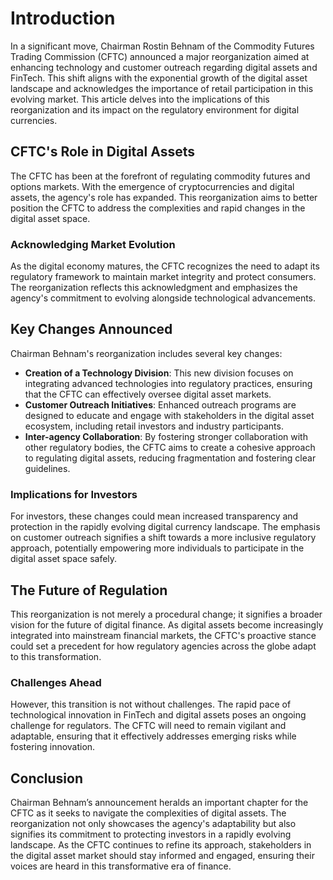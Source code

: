 # Introduction
In a significant move, Chairman Rostin Behnam of the Commodity Futures Trading Commission (CFTC) announced a major reorganization aimed at enhancing technology and customer outreach regarding digital assets and FinTech. This shift aligns with the exponential growth of the digital asset landscape and acknowledges the importance of retail participation in this evolving market. This article delves into the implications of this reorganization and its impact on the regulatory environment for digital currencies.

## CFTC's Role in Digital Assets
The CFTC has been at the forefront of regulating commodity futures and options markets. With the emergence of cryptocurrencies and digital assets, the agency's role has expanded. This reorganization aims to better position the CFTC to address the complexities and rapid changes in the digital asset space.

### Acknowledging Market Evolution
As the digital economy matures, the CFTC recognizes the need to adapt its regulatory framework to maintain market integrity and protect consumers. The reorganization reflects this acknowledgment and emphasizes the agency's commitment to evolving alongside technological advancements.

## Key Changes Announced
Chairman Behnam's reorganization includes several key changes:
- **Creation of a Technology Division**: This new division focuses on integrating advanced technologies into regulatory practices, ensuring that the CFTC can effectively oversee digital asset markets.
- **Customer Outreach Initiatives**: Enhanced outreach programs are designed to educate and engage with stakeholders in the digital asset ecosystem, including retail investors and industry participants.
- **Inter-agency Collaboration**: By fostering stronger collaboration with other regulatory bodies, the CFTC aims to create a cohesive approach to regulating digital assets, reducing fragmentation and fostering clear guidelines.

### Implications for Investors
For investors, these changes could mean increased transparency and protection in the rapidly evolving digital currency landscape. The emphasis on customer outreach signifies a shift towards a more inclusive regulatory approach, potentially empowering more individuals to participate in the digital asset space safely.

## The Future of Regulation
This reorganization is not merely a procedural change; it signifies a broader vision for the future of digital finance. As digital assets become increasingly integrated into mainstream financial markets, the CFTC's proactive stance could set a precedent for how regulatory agencies across the globe adapt to this transformation.

### Challenges Ahead
However, this transition is not without challenges. The rapid pace of technological innovation in FinTech and digital assets poses an ongoing challenge for regulators. The CFTC will need to remain vigilant and adaptable, ensuring that it effectively addresses emerging risks while fostering innovation.

## Conclusion
Chairman Behnam’s announcement heralds an important chapter for the CFTC as it seeks to navigate the complexities of digital assets. The reorganization not only showcases the agency's adaptability but also signifies its commitment to protecting investors in a rapidly evolving landscape. As the CFTC continues to refine its approach, stakeholders in the digital asset market should stay informed and engaged, ensuring their voices are heard in this transformative era of finance.